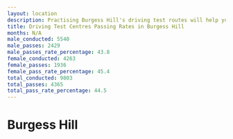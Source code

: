 ```yaml
---
layout: location
description: Practising Burgess Hill's driving test routes will help you become more confident in your gear-changing abilities.
title: Driving Test Centres Passing Rates in Burgess Hill
months: N/A
male_conducted: 5540
male_passes: 2429
male_passes_rate_percentage: 43.8
female_conducted: 4263
female_passes: 1936
female_pass_rate_percentage: 45.4
total_conducted: 9803
total_passes: 4365
total_pass_rate_percentage: 44.5
---
```


# Burgess Hill
